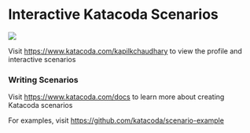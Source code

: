 # Interactive Katacoda Scenarios

[![](http://shields.katacoda.com/katacoda/kapilkchaudhary/count.svg)](https://www.katacoda.com/kapilkchaudhary "Get your profile on Katacoda.com")

Visit https://www.katacoda.com/kapilkchaudhary to view the profile and interactive scenarios

### Writing Scenarios
Visit https://www.katacoda.com/docs to learn more about creating Katacoda scenarios

For examples, visit https://github.com/katacoda/scenario-example
